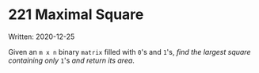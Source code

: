 # 221 Maximal Square

Written: 2020-12-25

Given an `m x n` binary `matrix` filled with `0`'s and `1`'s, _find the largest square containing only_ `1`'s _and return its area_.  


